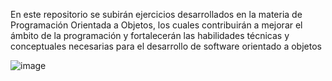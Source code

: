 En este repositorio se subirán ejercicios desarrollados en la materia de Programación Orientada a Objetos, los cuales contribuirán a mejorar el ámbito de la programación y fortalecerán las habilidades técnicas y conceptuales necesarias para el desarrollo de software orientado a objetos

![image](https://github.com/user-attachments/assets/b3b909e1-0c0d-4bba-92f9-24172ec81b8d)
